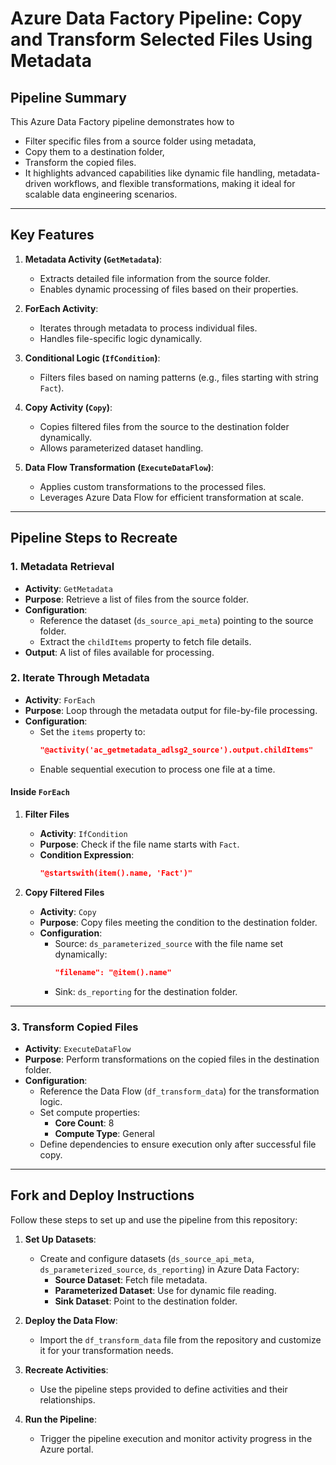 # **Azure Data Factory Pipeline: Copy and Transform Selected Files Using Metadata**

## **Pipeline Summary**
This Azure Data Factory pipeline demonstrates how to 
- Filter specific files from a source folder using metadata,
- Copy them to a destination folder,
- Transform the copied files.
- It highlights advanced capabilities like dynamic file handling, metadata-driven workflows, and flexible transformations, making it ideal for scalable data engineering scenarios.

---

## **Key Features**
1. **Metadata Activity (`GetMetadata`)**:
   - Extracts detailed file information from the source folder.
   - Enables dynamic processing of files based on their properties.

2. **ForEach Activity**:
   - Iterates through metadata to process individual files.
   - Handles file-specific logic dynamically.

3. **Conditional Logic (`IfCondition`)**:
   - Filters files based on naming patterns (e.g., files starting with string `Fact`).

4. **Copy Activity (`Copy`)**:
   - Copies filtered files from the source to the destination folder dynamically.
   - Allows parameterized dataset handling.

5. **Data Flow Transformation (`ExecuteDataFlow`)**:
   - Applies custom transformations to the processed files.
   - Leverages Azure Data Flow for efficient transformation at scale.

     

---

## **Pipeline Steps to Recreate**

### **1. Metadata Retrieval**
- **Activity**: `GetMetadata`
- **Purpose**: Retrieve a list of files from the source folder.
- **Configuration**:
  - Reference the dataset (`ds_source_api_meta`) pointing to the source folder.
  - Extract the `childItems` property to fetch file details.
- **Output**: A list of files available for processing.

### **2. Iterate Through Metadata**
- **Activity**: `ForEach`
- **Purpose**: Loop through the metadata output for file-by-file processing.
- **Configuration**:
  - Set the `items` property to:
    ```json
    "@activity('ac_getmetadata_adlsg2_source').output.childItems"
    ```
  - Enable sequential execution to process one file at a time.

#### **Inside `ForEach`**
1. **Filter Files**
   - **Activity**: `IfCondition`
   - **Purpose**: Check if the file name starts with `Fact`.
   - **Condition Expression**:
     ```json
     "@startswith(item().name, 'Fact')"
     ```

2. **Copy Filtered Files**
   - **Activity**: `Copy`
   - **Purpose**: Copy files meeting the condition to the destination folder.
   - **Configuration**:
     - Source: `ds_parameterized_source` with the file name set dynamically:
       ```json
       "filename": "@item().name"
       ```
     - Sink: `ds_reporting` for the destination folder.

---

### **3. Transform Copied Files**
- **Activity**: `ExecuteDataFlow`
- **Purpose**: Perform transformations on the copied files in the destination folder.
- **Configuration**:
  - Reference the Data Flow (`df_transform_data`) for the transformation logic.
  - Set compute properties:
    - **Core Count**: 8
    - **Compute Type**: General
  - Define dependencies to ensure execution only after successful file copy.

---

## **Fork and Deploy Instructions**
Follow these steps to set up and use the pipeline from this repository:

1. **Set Up Datasets**:
   - Create and configure datasets (`ds_source_api_meta`, `ds_parameterized_source`, `ds_reporting`) in Azure Data Factory:
     - **Source Dataset**: Fetch file metadata.
     - **Parameterized Dataset**: Use for dynamic file reading.
     - **Sink Dataset**: Point to the destination folder.

2. **Deploy the Data Flow**:
   - Import the `df_transform_data` file from the repository and customize it for your transformation needs.

3. **Recreate Activities**:
   - Use the pipeline steps provided to define activities and their relationships.

4. **Run the Pipeline**:
   - Trigger the pipeline execution and monitor activity progress in the Azure portal.
